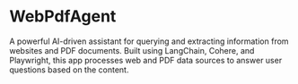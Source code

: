 # WebPdfAgent
A powerful AI-driven assistant for querying and extracting information from websites and PDF documents. Built using LangChain, Cohere, and Playwright, this app processes web and PDF data sources to answer user questions based on the content.
